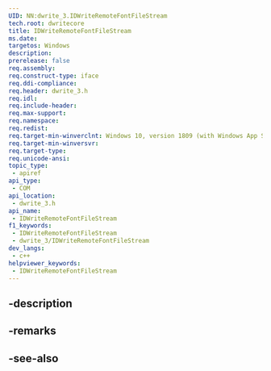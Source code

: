 ```yaml
---
UID: NN:dwrite_3.IDWriteRemoteFontFileStream
tech.root: dwritecore
title: IDWriteRemoteFontFileStream
ms.date: 
targetos: Windows
description: 
prerelease: false
req.assembly: 
req.construct-type: iface
req.ddi-compliance: 
req.header: dwrite_3.h
req.idl: 
req.include-header: 
req.max-support: 
req.namespace: 
req.redist: 
req.target-min-winverclnt: Windows 10, version 1809 (with Windows App SDK 0.5 or later)
req.target-min-winversvr: 
req.target-type: 
req.unicode-ansi: 
topic_type:
 - apiref
api_type:
 - COM
api_location:
 - dwrite_3.h
api_name:
 - IDWriteRemoteFontFileStream
f1_keywords:
 - IDWriteRemoteFontFileStream
 - dwrite_3/IDWriteRemoteFontFileStream
dev_langs:
 - c++
helpviewer_keywords:
 - IDWriteRemoteFontFileStream
---
```


## -description

## -remarks

## -see-also

